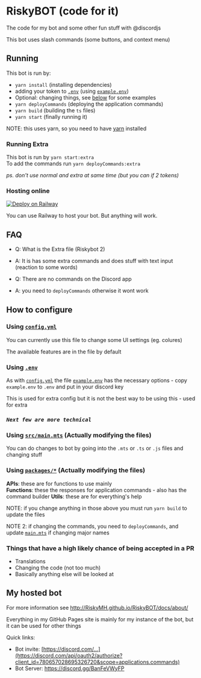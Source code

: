 # RiskyBOT (code for it)

The code for my bot and some other fun stuff with @discordjs  

This bot uses slash commands (some buttons, and context menu)

## Running

This bot is run by:

* `yarn install` (installing dependencies)
* adding your token to [`.env`](.env) (using [`example.env`](example.env))
* Optional: changing things, see [below](#how-to-configure) for some examples
* `yarn deployCommands` (deploying the application commands)
* `yarn build` (building the `ts` files)
* `yarn start` (finally running it)

NOTE: this uses yarn, so you need to have [yarn](https://yarnpkg.com/getting-started/install) installed

### Running Extra

This bot is run by `yarn start:extra`\
To add the commands run `yarn deployCommands:extra`

*ps. don't use normal and extra at same time (but you can if 2 tokens)*

### Hosting online

[![Deploy on Railway](https://railway.app/button.svg)](https://railway.app/new/template/ltDq6H?referralCode=4kwikB)

You can use Railway to host your bot. But anything will work.

## FAQ

* Q: What is the Extra file (Riskybot 2)
* A: It is has some extra commands and does stuff with text input (reaction to some words)

* Q: There are no commands on the Discord app
* A: you need to `deployCommands` otherwise it wont work

## How to configure

### Using [`config.yml`](./config.yml)

You can currently use this file to change some UI settings (eg. colures)

The available features are in the file by default

### Using [`.env`](./.env)

As with [`config.yml`](./config.yml) the file [`example.env`](./example.env) has the necessary options - copy `example.env` to `.env` and put in your discord key

This is used for extra config but it is not the best way to be using this - used for extra

### *`Next few are more technical`*

### Using [`src/main.mts`](./src/main.mts) (Actually modifying the files)

You can do changes to bot by going into the `.mts` or `.ts` or `.js` files and changing stuff

### Using [`packages/*`](./packages) (Actually modifying the files)

**APIs**: these are for functions to use mainly\
**Functions**: these the responses for application commands - also has the command builder
**Utils**: these are for everything's help

NOTE: if you change anything in those above you must run `yarn build` to update the files

NOTE 2: if changing the commands, you need to `deployCommands`, and update [`main.mts`](./src/main.mts) if changing major names


### Things that have a high likely chance of being accepted in a PR

* Translations
* Changing the code (not too much)
* Basically anything else will be looked at

## My hosted bot

For more information see <http://RiskyMH.github.io/RiskyBOT/docs/about/>  

Everything in my GitHub Pages site is mainly for my instance of the bot, but it can be used for other things

Quick links:

* Bot invite: [https://discord.com/...](https://discord.com/api/oauth2/authorize?client_id=780657028695326720&scope=applications.commands)
* Bot Server: <https://discord.gg/BanFeVWyFP>

